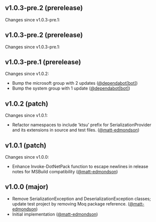 ## v1.0.3-pre.2 (prerelease)

Changes since v1.0.3-pre.1:
## v1.0.3-pre.2 (prerelease)

Changes since v1.0.3-pre.1:
## v1.0.3-pre.1 (prerelease)

Changes since v1.0.2:

- Bump the microsoft group with 2 updates ([@dependabot[bot]](https://github.com/dependabot[bot]))
- Bump the system group with 1 update ([@dependabot[bot]](https://github.com/dependabot[bot]))
## v1.0.2 (patch)

Changes since v1.0.1:

- Refactor namespaces to include 'ktsu' prefix for SerializationProvider and its extensions in source and test files. ([@matt-edmondson](https://github.com/matt-edmondson))
## v1.0.1 (patch)

Changes since v1.0.0:

- Enhance Invoke-DotNetPack function to escape newlines in release notes for MSBuild compatibility ([@matt-edmondson](https://github.com/matt-edmondson))
## v1.0.0 (major)

- Remove SerializationException and DeserializationException classes; update test project by removing Moq package reference. ([@matt-edmondson](https://github.com/matt-edmondson))
- Initial implementation ([@matt-edmondson](https://github.com/matt-edmondson))
